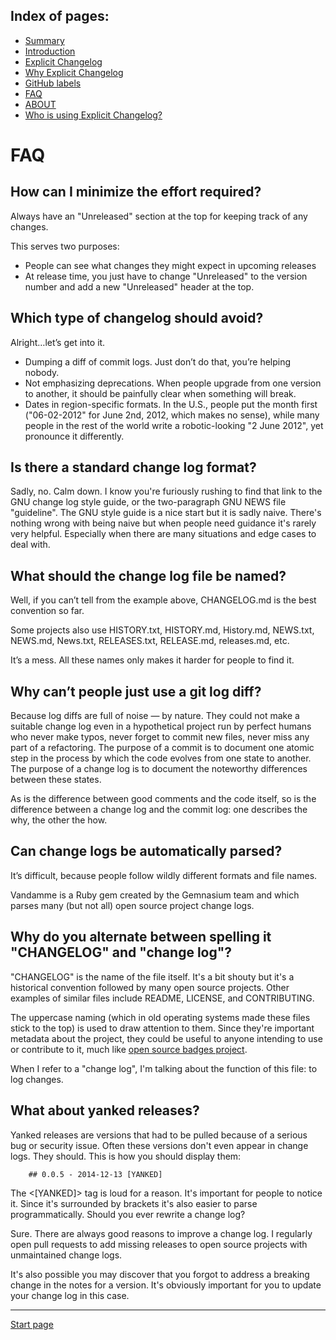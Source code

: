 Index of pages:
---------------

* [Summary](/README.md)
* [Introduction](/README.md)
* [Explicit Changelog](/CHANGELOG.md)
* [Why Explicit Changelog](/WHY.md)
* [GitHub labels](/LABELS.md)
* [FAQ](/FAQ.md)
* [ABOUT](/ABOUT.md)
* [Who is using Explicit Changelog?](/USERS.md)


# FAQ

## How can I minimize the effort required?
Always have an "Unreleased" section at the top for keeping track of any changes.

This serves two purposes:

* People can see what changes they might expect in upcoming releases
* At release time, you just have to change "Unreleased" to the version number and add a new "Unreleased" header at the top.

## Which type of changelog should avoid?
Alright…let’s get into it.

* Dumping a diff of commit logs. Just don’t do that, you’re helping nobody.
* Not emphasizing deprecations. When people upgrade from one version to another, it should be painfully clear when something will break.
* Dates in region-specific formats. In the U.S., people put the month first ("06-02-2012" for June 2nd, 2012, which makes no sense), while many people in the rest of the world write a robotic-looking "2 June 2012", yet pronounce it differently. 

## Is there a standard change log format?
Sadly, no. Calm down. I know you're furiously rushing to find that link to the GNU change log style guide, or the two-paragraph GNU NEWS file "guideline". The GNU style guide is a nice start but it is sadly naive. There's nothing wrong with being naive but when people need guidance it's rarely very helpful. Especially when there are many situations and edge cases to deal with.

## What should the change log file be named?
Well, if you can’t tell from the example above, CHANGELOG.md is the best convention so far.

Some projects also use HISTORY.txt, HISTORY.md, History.md, NEWS.txt, NEWS.md, News.txt, RELEASES.txt, RELEASE.md, releases.md, etc.

It’s a mess. All these names only makes it harder for people to find it.

## Why can’t people just use a git log diff?
Because log diffs are full of noise — by nature. They could not make a suitable change log even in a hypothetical project run by perfect humans who never make typos, never forget to commit new files, never miss any part of a refactoring. The purpose of a commit is to document one atomic step in the process by which the code evolves from one state to another. The purpose of a change log is to document the noteworthy differences between these states.

As is the difference between good comments and the code itself, so is the difference between a change log and the commit log: one describes the why, the other the how.

## Can change logs be automatically parsed?
It’s difficult, because people follow wildly different formats and file names.

Vandamme is a Ruby gem created by the Gemnasium team and which parses many (but not all) open source project change logs.

## Why do you alternate between spelling it "CHANGELOG" and "change log"?
"CHANGELOG" is the name of the file itself. It's a bit shouty but it's a historical convention followed by many open source projects. Other examples of similar files include README, LICENSE, and CONTRIBUTING.

The uppercase naming (which in old operating systems made these files stick to the top) is used to draw attention to them. Since they're important metadata about the project, they could be useful to anyone intending to use or contribute to it, much like [open source badges project](http://shields.io/).

When I refer to a "change log", I'm talking about the function of this file: to log changes.

## What about yanked releases?

Yanked releases are versions that had to be pulled because of a serious bug or security issue. Often these versions don't even appear in change logs. They should. This is how you should display them:

		## 0.0.5 - 2014-12-13 [YANKED]

The <[YANKED]> tag is loud for a reason. It's important for people to notice it. Since it's surrounded by brackets it's also easier to parse programmatically.
Should you ever rewrite a change log?

Sure. There are always good reasons to improve a change log. I regularly open pull requests to add missing releases to open source projects with unmaintained change logs.

It's also possible you may discover that you forgot to address a breaking change in the notes for a version. It's obviously important for you to update your change log in this case.


---



[Start page](./)

